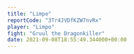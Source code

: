 ```yaml
---
title: "Limpo"
reportCode: "3Tr4JVDfKZW7nvRx"
player: "Limpo"
fight: "Gruul the Dragonkiller"
date: 2021-09-08T18:55:49.344000+00:00
---
```

